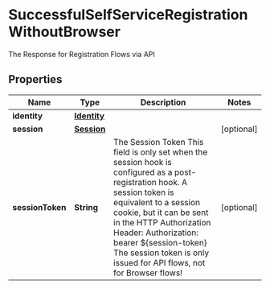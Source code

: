 

# SuccessfulSelfServiceRegistrationWithoutBrowser

The Response for Registration Flows via API

## Properties

| Name | Type | Description | Notes |
|------------ | ------------- | ------------- | -------------|
|**identity** | [**Identity**](Identity.md) |  |  |
|**session** | [**Session**](Session.md) |  |  [optional] |
|**sessionToken** | **String** | The Session Token  This field is only set when the session hook is configured as a post-registration hook.  A session token is equivalent to a session cookie, but it can be sent in the HTTP Authorization Header:  Authorization: bearer ${session-token}  The session token is only issued for API flows, not for Browser flows! |  [optional] |



